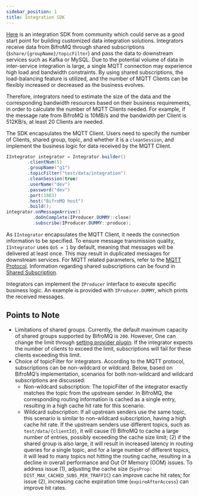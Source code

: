 ```yaml
---
sidebar_position: 1
title: Integration SDK
---
```


[Here](https://github.com/bifromqio/bifromq-data-integration) is an integration SDK from community which could serve as a good start point for building customized data integration solutions. Integrators receive data from BifroMQ through shared subscriptions (`$share/{groupName}/topicFilter`) and
pass the data to downstream services such as Kafka or MySQL. Due to the potential volume of data in inter-service integration is large, a single
MQTT connection may experience high load and bandwidth constraints. By using shared subscriptions, the load-balancing feature is utilized, and the number of MQTT Clients can be flexibly increased or decreased as the business evolves.

Therefore, integrators need to estimate the size of the data and the corresponding bandwidth resources based on their business requirements, in order to calculate the number of MQTT Clients needed. For example, if the message rate from
BifroMQ is 10MB/s and the bandwidth per Client is 512KB/s, at least 20 Clients are needed.

The SDK encapsulates the MQTT Client. Users need to specify the number of Clients, shared group, topic, and whether it is a `cleanSession`, and implement the business logic for data received by the MQTT
Client. 

```java
IIntegrator integrator = Integrator.builder()
        .clientNum(5)
        .groupName("g1")
        .topicFilter("test/data/integration")
        .cleanSession(true)
        .userName("dev")
        .password("dev")
        .port(1883)
        .host("BifroMQ host")
        .build();
integrator.onMessageArrive()
          .doOnComplete(IProducer.DUMMY::close)
          .subscribe(IProducer.DUMMY::produce);
```

As `IIntegrator` encapsulates the MQTT Client, it needs the connection information to be specified. To ensure message transmission quality, `IIntegrator` uses `QoS = 1` by default, meaning that messages will be delivered at least once. This
may result in duplicated messages for downstream services. For MQTT related parameters, refer to the [MQTT Protocol](..%2F..%2F21_mqtt%2F1_mqtt.md). Information regarding shared subscriptions can be found in [Shared Subscription](../1_basic/3_shared_sub.md).

Integrators can implement the `IProducer` interface to execute specific business logic. An example is provided with `IProducer.DUMMY`, which prints the received messages.

## Points to Note

* Limitations of shared groups. Currently, the default maximum capacity of shared groups supported by BifroMQ is `200`. However, One can change the limit through [setting provider plugin](../../06_plugin/4_setting_provider/intro.md).
  If the integrator expects the number of clients to exceed the limit, subscriptions will fail for these clients exceeding this limit.
* Choice of topicFilter for integrators. According to the MQTT protocol, subscriptions can be non-wildcard or wildcard. Below, based on BifroMQ’s implementation, scenarios for both non-wildcard and wildcard subscriptions are discussed:
    * Non-wildcard subscription: The topicFilter of the integrator exactly matches the topic from the upstream sender. In BifroMQ, the corresponding routing information is cached as a single entry, resulting in a high cache hit rate for
      this scenario.
    * Wildcard subscription: If all upstream senders use the same topic, this scenario is similar to non-wildcard subscription, having a high cache hit rate. If the upstream senders use different topics, such as `test/data/{clientId}`, it
      will cause (1) BifroMQ to cache a large number of entries, possibly exceeding the cache size limit; (2) if the shared group is also large, it will result in increased latency in routing queries for a single topic, and for a large
      number of different topics, it will lead to many topics not hitting the routing cache, resulting in a decline in overall performance and Out Of Memory (OOM) issues. To address issue (1), adjusting the cache
      size (`SysProp: DIST_MAX_CACHED_SUBS_PER_TRAFFIC`) can improve cache hit rates; for issue (2), increasing cache expiration time (`expireAfterAccess`) can improve hit rates.